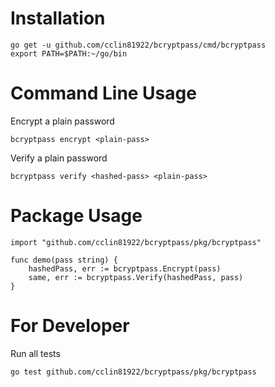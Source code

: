 # Installation

```
go get -u github.com/cclin81922/bcryptpass/cmd/bcryptpass
export PATH=$PATH:~/go/bin
```

# Command Line Usage

Encrypt a plain password

```
bcryptpass encrypt <plain-pass>
```

Verify a plain password

```
bcryptpass verify <hashed-pass> <plain-pass>
```

# Package Usage

```
import "github.com/cclin81922/bcryptpass/pkg/bcryptpass"

func demo(pass string) {
    hashedPass, err := bcryptpass.Encrypt(pass)
    same, err := bcryptpass.Verify(hashedPass, pass)
}
```

# For Developer

Run all tests

```
go test github.com/cclin81922/bcryptpass/pkg/bcryptpass
```
